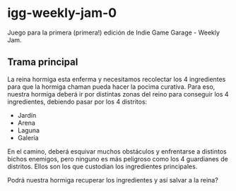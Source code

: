 # igg-weekly-jam-0
Juego para la primera (primera!) edición de Indie Game Garage - Weekly Jam.

## Trama principal
La reina hormiga esta enferma y necesitamos recolectar los 4 ingredientes para que la hormiga chaman pueda hacer la pocima curativa. 
Para eso, nuestra hormiga deberá ir por distintas zonas del reino para conseguir los 4 ingredientes, debiendo pasar por los 4 distritos:
  - Jardín
  - Arena
  - Laguna
  - Galería  
  
En el camino, deberá esquivar muchos obstáculos y enfrentarse a distintos bichos enemigos, pero ninguno es más peligroso como los 4 guardianes de distritos. Ellos son los que custodian los ingredientes principales.
 
Podrá nuestra hormiga recuperar los ingredientes y así salvar a la reina?

